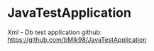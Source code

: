 # JavaTestApplication
Xml - Db test application
github: https://github.com/bMik98/JavaTestApplication
